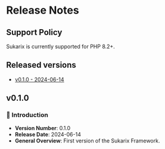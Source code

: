 # Release Notes

## Support Policy

Sukarix is currently supported for PHP 8.2+.

## Released versions

- [v0.1.0 - 2024-06-14](#v010)

## v0.1.0

### 🚀 Introduction

- **Version Number**: 0.1.0
- **Release Date**: 2024-06-14
- **General Overview**: First version of the Sukarix Framework.
